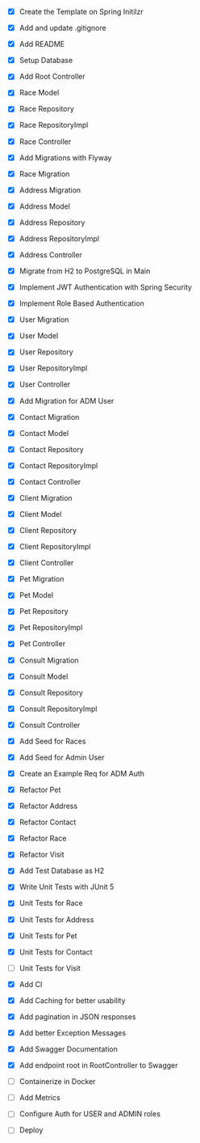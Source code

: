 - [x] Create the Template on Spring Initilzr
- [x] Add and update .gitignore
- [x] Add README
- [x] Setup Database
- [x] Add Root Controller
- [x] Race Model
- [x] Race Repository
- [x] Race RepositoryImpl
- [x] Race Controller
- [x] Add Migrations with Flyway
- [x] Race Migration
- [x] Address Migration
- [x] Address Model
- [x] Address Repository
- [x] Address RepositoryImpl
- [x] Address Controller
- [x] Migrate from H2 to PostgreSQL in Main
- [x] Implement JWT Authentication with Spring Security
- [x] Implement Role Based Authentication
- [x] User Migration
- [x] User Model
- [x] User Repository
- [x] User RepositoryImpl
- [x] User Controller
- [x] Add Migration for ADM User 
- [x] Contact Migration
- [x] Contact Model
- [x] Contact Repository
- [x] Contact RepositoryImpl
- [x] Contact Controller
- [x] Client Migration
- [x] Client Model
- [x] Client Repository
- [x] Client RepositoryImpl
- [x] Client Controller
- [x] Pet Migration
- [x] Pet Model
- [x] Pet Repository
- [x] Pet RepositoryImpl
- [x] Pet Controller
- [x] Consult Migration
- [x] Consult Model
- [x] Consult Repository
- [x] Consult RepositoryImpl
- [x] Consult Controller
- [x] Add Seed for Races
- [x] Add Seed for Admin User
- [x] Create an Example Req for ADM Auth
- [x] Refactor Pet
- [x] Refactor Address
- [x] Refactor Contact
- [x] Refactor Race
- [x] Refactor Visit
- [x] Add Test Database as H2
- [x] Write Unit Tests with JUnit 5
- [x] Unit Tests for Race
- [x] Unit Tests for Address
- [x] Unit Tests for Pet
- [x] Unit Tests for Contact
- [ ] Unit Tests for Visit
- [x] Add CI
- [x] Add Caching for better usability
- [x] Add pagination in JSON responses
- [x] Add better Exception Messages
- [x] Add Swagger Documentation
- [x] Add endpoint root in RootController to Swagger
- [ ] Containerize in Docker
- [ ] Add Metrics
- [ ] Configure Auth for USER and ADMIN roles
- [ ] Deploy



